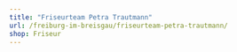 ```yaml
---
title: "Friseurteam Petra Trautmann"
url: /freiburg-im-breisgau/friseurteam-petra-trautmann/
shop: Friseur
---
```

